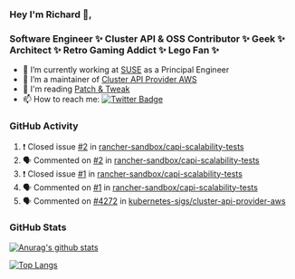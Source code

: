### Hey I'm Richard 👋, 

<h3 align="left">Software Engineer ✨ Cluster API & OSS Contributor ✨ Geek ✨ Architect ✨ Retro Gaming Addict ✨ Lego Fan ✨</h3>

- 🔭 I’m currently working at [SUSE](https://www.suse.com/) as a Principal Engineer
- 👯 I’m a maintainer of [Cluster API Provider AWS](https://github.com/kubernetes-sigs/cluster-api-provider-aws)
- 💬 I'm reading [Patch & Tweak](https://bjooks.com/products/patch-tweak-exploring-modular-synthesis)
- 📫 How to reach me: [![Twitter Badge](https://img.shields.io/badge/-@fruit_case-00acee?style=flat&logo=Twitter&logoColor=white)](https://twitter.com/intent/follow?screen_name=fruit_case "Follow on Twitter")

### GitHub Activity 

<!--START_SECTION:activity-->
1. ❗️ Closed issue [#2](https://github.com/rancher-sandbox/capi-scalability-tests/issues/2) in [rancher-sandbox/capi-scalability-tests](https://github.com/rancher-sandbox/capi-scalability-tests)
2. 🗣 Commented on [#2](https://github.com/rancher-sandbox/capi-scalability-tests/issues/2) in [rancher-sandbox/capi-scalability-tests](https://github.com/rancher-sandbox/capi-scalability-tests)
3. ❗️ Closed issue [#1](https://github.com/rancher-sandbox/capi-scalability-tests/issues/1) in [rancher-sandbox/capi-scalability-tests](https://github.com/rancher-sandbox/capi-scalability-tests)
4. 🗣 Commented on [#1](https://github.com/rancher-sandbox/capi-scalability-tests/issues/1) in [rancher-sandbox/capi-scalability-tests](https://github.com/rancher-sandbox/capi-scalability-tests)
5. 🗣 Commented on [#4272](https://github.com/kubernetes-sigs/cluster-api-provider-aws/issues/4272) in [kubernetes-sigs/cluster-api-provider-aws](https://github.com/kubernetes-sigs/cluster-api-provider-aws)
<!--END_SECTION:activity-->

### GitHub Stats

[![Anurag's github stats](https://github-readme-stats.vercel.app/api?username=richardcase&count_private=true&show_icons=true)](https://github.com/anuraghazra/github-readme-stats)

[![Top Langs](https://github-readme-stats.vercel.app/api/top-langs/?username=richardcase&hide=html&layout=compact)](https://github.com/anuraghazra/github-readme-stats)
